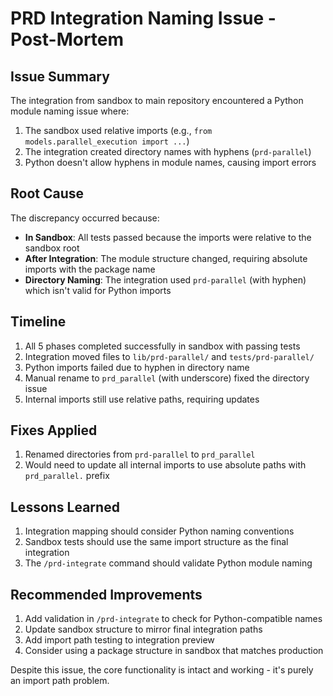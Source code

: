 # PRD Integration Naming Issue - Post-Mortem

## Issue Summary
The integration from sandbox to main repository encountered a Python module naming issue where:
1. The sandbox used relative imports (e.g., `from models.parallel_execution import ...`)
2. The integration created directory names with hyphens (`prd-parallel`)
3. Python doesn't allow hyphens in module names, causing import errors

## Root Cause
The discrepancy occurred because:
- **In Sandbox**: All tests passed because the imports were relative to the sandbox root
- **After Integration**: The module structure changed, requiring absolute imports with the package name
- **Directory Naming**: The integration used `prd-parallel` (with hyphen) which isn't valid for Python imports

## Timeline
1. All 5 phases completed successfully in sandbox with passing tests
2. Integration moved files to `lib/prd-parallel/` and `tests/prd-parallel/`
3. Python imports failed due to hyphen in directory name
4. Manual rename to `prd_parallel` (with underscore) fixed the directory issue
5. Internal imports still use relative paths, requiring updates

## Fixes Applied
1. Renamed directories from `prd-parallel` to `prd_parallel`
2. Would need to update all internal imports to use absolute paths with `prd_parallel.` prefix

## Lessons Learned
1. Integration mapping should consider Python naming conventions
2. Sandbox tests should use the same import structure as the final integration
3. The `/prd-integrate` command should validate Python module naming

## Recommended Improvements
1. Add validation in `/prd-integrate` to check for Python-compatible names
2. Update sandbox structure to mirror final integration paths
3. Add import path testing to integration preview
4. Consider using a package structure in sandbox that matches production

Despite this issue, the core functionality is intact and working - it's purely an import path problem.